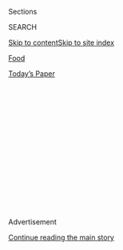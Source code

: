 <div id="app">

<div>

<div>

<div>

<div class="NYTAppHideMasthead css-1q2w90k e1suatyy0">

<div class="section css-ui9rw0 e1suatyy2">

<div class="css-eph4ug er09x8g0">

<div class="css-6n7j50">

</div>

<span class="css-1dv1kvn">Sections</span>

<div class="css-10488qs">

<span class="css-1dv1kvn">SEARCH</span>

</div>

[Skip to content](#site-content)[Skip to site
index](#site-index)

</div>

<div id="masthead-section-label" class="css-1wr3we4 eaxe0e00">

[Food](https://www.nytimes3xbfgragh.onion/section/food)

</div>

<div class="css-10698na e1huz5gh0">

</div>

</div>

<div id="masthead-bar-one" class="section hasLinks css-15hmgas e1csuq9d3">

<div class="css-uqyvli e1csuq9d0">

</div>

<div class="css-1uqjmks e1csuq9d1">

</div>

<div class="css-9e9ivx">

[](https://myaccount.nytimes3xbfgragh.onion/auth/login?response_type=cookie&client_id=vi)

</div>

<div class="css-1bvtpon e1csuq9d2">

[Today’s
Paper](https://www.nytimes3xbfgragh.onion/section/todayspaper)

</div>

</div>

</div>

</div>

<div data-aria-hidden="false">

<div id="site-content" data-role="main">

<div>

<div class="css-1aor85t" style="opacity:0.000000001;z-index:-1;visibility:hidden">

<div class="css-1hqnpie">

<div class="css-epjblv">

<span class="css-17xtcya">[Food](/section/food)</span><span class="css-x15j1o">|</span><span class="css-fwqvlz">Its
Leader Under Fire, a Southern Food Group Vows to Examine
Racism</span>

</div>

<div class="css-k008qs">

<div class="css-1iwv8en">

<span class="css-18z7m18"></span>

<div>

</div>

</div>

<span class="css-1n6z4y">https://nyti.ms/31P54ys</span>

<div class="css-1705lsu">

<div class="css-4xjgmj">

<div class="css-4skfbu" data-role="toolbar" data-aria-label="Social Media Share buttons, Save button, and Comments Panel with current comment count" data-testid="share-tools">

  - 
  - 
  - 
  - 
    
    <div class="css-6n7j50">
    
    </div>

  - 
  - 

</div>

</div>

</div>

</div>

</div>

</div>

<div class="css-13pd83m">

</div>

<div id="top-wrapper" class="css-1sy8kpn">

<div id="top-slug" class="css-l9onyx">

Advertisement

</div>

[Continue reading the main
story](#after-top)

<div class="ad top-wrapper" style="text-align:center;height:100%;display:block;min-height:250px">

<div id="top" class="place-ad" data-position="top" data-size-key="top">

</div>

</div>

<div id="after-top">

</div>

</div>

<div>

<div id="sponsor-wrapper" class="css-1hyfx7x">

<div id="sponsor-slug" class="css-19vbshk">

Supported by

</div>

[Continue reading the main
story](#after-sponsor)

<div id="sponsor" class="ad sponsor-wrapper" style="text-align:center;height:100%;display:block">

</div>

<div id="after-sponsor">

</div>

</div>

<div class="css-186x18t">

</div>

<div class="css-1vkm6nb ehdk2mb0">

# Its Leader Under Fire, a Southern Food Group Vows to Examine Racism

</div>

The University of Mississippi will commission an outside audit of the
Southern Foodways Alliance, looking into its record on diversity, after
calls for the group’s white director to resign.

<div class="css-79elbk" data-testid="photoviewer-wrapper">

<div class="css-z3e15g" data-testid="photoviewer-wrapper-hidden">

</div>

<div class="css-1a48zt4 ehw59r15" data-testid="photoviewer-children">

![<span class="css-16f3y1r e13ogyst0" data-aria-hidden="true">John T.
Edge, director of the Southern Foodways Alliance since its founding in
1999, has been criticized by several women and people of color who say
he has been essential to the alliance but is now standing in the way of
change.</span><span class="css-cnj6d5 e1z0qqy90" itemprop="copyrightHolder"><span class="css-1ly73wi e1tej78p0">Credit...</span><span><span>Andrea
Morales for The New York
Times</span></span></span>](https://static01.graylady3jvrrxbe.onion/images/2020/09/02/dining/02southernfood2/merlin_121650458_0946d3da-279a-44c2-8b46-1a551f15816a-articleLarge.jpg?quality=75&auto=webp&disable=upscale)

</div>

</div>

<div class="css-18e8msd">

<div class="css-vp77d3 epjyd6m0">

<div class="css-hus3qt ey68jwv0" data-aria-hidden="true">

[![Kim
Severson](https://static01.graylady3jvrrxbe.onion/images/2018/06/13/multimedia/author-kim-severson/author-kim-severson-thumbLarge.jpg
"Kim Severson")](https://www.nytimes3xbfgragh.onion/by/kim-severson)

</div>

<div class="css-1baulvz">

By [<span class="css-1baulvz last-byline" itemprop="name">Kim
Severson</span>](https://www.nytimes3xbfgragh.onion/by/kim-severson)

</div>

</div>

  - 
    
    <div class="css-ld3wwf e16638kd2">
    
    Sept. 2,
    2020
    
    </div>

  - 
    
    <div class="css-4xjgmj">
    
    <div class="css-d8bdto" data-role="toolbar" data-aria-label="Social Media Share buttons, Save button, and Comments Panel with current comment count" data-testid="share-tools">
    
      - 
      - 
      - 
      - 
        
        <div class="css-6n7j50">
        
        </div>
    
      - 
      - 
    
    </div>
    
    </div>

</div>

</div>

<div class="section meteredContent css-1r7ky0e" name="articleBody" itemprop="articleBody">

<div class="css-1fanzo5 StoryBodyCompanionColumn">

<div class="css-53u6y8">

Two months ago, several women and people of color who had worked for and
supported the [Southern Foodways
Alliance](https://www.southernfoodways.org/), an association dedicated
to the study and preservation of the region’s food and to healing its
tortured racist history, called on John T. Edge, the influential white
man who heads the alliance, [to step
aside](https://www.nytimes3xbfgragh.onion/2020/06/29/dining/john-t-edge-southern-foodways-alliance.html).

On Tuesday night, a committee from the University of Mississippi, where
the organization is based, gave them an answer in the form of
[a 1,500-word
statement](https://southernstudies.olemiss.edu/cssc-sfa-joint-statement/).

It mentioned Mr. Edge once, but did not address his employment. Rather,
it called for an examination, including an outside audit, of how
institutional racism and patriarchy affect both the university’s [Center
for the Study of Southern Culture](https://southernstudies.olemiss.edu/)
— under which the Southern Foodways Alliance operates — and the alliance
itself.

It noted an “urgent need” for the alliance to assemble a more diverse
leadership team and staff, and called for a deeper examination of the
relationship between the center and the alliance, which for 20 years has
operated in a loose partnership with that more established academic
body.

</div>

</div>

<div class="css-1fanzo5 StoryBodyCompanionColumn">

<div class="css-53u6y8">

“A recurring pattern in the feedback we’ve received is that structural
change is needed, and needed urgently,” the report said. “We agree.”

The 12-person committee, selected in part by Kathryn B. McKee, the
director of the Center for the Study of Southern Culture, included
faculty and staff members of the center and members of the alliance
staff and board. (Mr. Edge is not on the panel.)

The panel’s statement was met with skepticism from people who, in
letters to the alliance board and the university, had described an
organization and leader whose work had been essential to the alliance
but was now standing in the way of change.

“It’s a Band-Aid on a gunshot wound,” said [Asha
Gomez](https://www.nytimes3xbfgragh.onion/2017/06/06/dining/chef-asha-gomez-india.html),
an Atlanta-area chef who has been one of Mr. Edge’s critics.

</div>

</div>

<div class="css-1fanzo5 StoryBodyCompanionColumn">

<div class="css-53u6y8">

“It’s filled with really strong and thoughtful intention, but the more I
look at it there’s not really a clear action in this,” said [Ronni
Lundy](https://www.southernfoodways.org/interview/ronni-lundy/), the
Appalachian-food scholar and a founder of the alliance, who in June
delivered a letter calling for Mr. Edge to step aside. “There is no
answer to the pointed question, which is people asking for John T. to
step down.”

</div>

</div>

<div class="css-79elbk" data-testid="photoviewer-wrapper">

<div class="css-z3e15g" data-testid="photoviewer-wrapper-hidden">

</div>

<div class="css-1a48zt4 ehw59r15" data-testid="photoviewer-children">

![<span class="css-16f3y1r e13ogyst0" data-aria-hidden="true">The chef
Tunde Wey has asked Mr. Edge to step down and cede his position to a
Black
woman.</span><span class="css-cnj6d5 e1z0qqy90" itemprop="copyrightHolder"><span class="css-1ly73wi e1tej78p0">Credit...</span><span>L.
Kasimu Harris for The New York
Times</span></span>](https://static01.graylady3jvrrxbe.onion/images/2020/09/02/dining/02southernfood/merlin_157416978_e549153d-9b09-48f1-87c2-e7438a970784-articleLarge.jpg?quality=75&auto=webp&disable=upscale)

</div>

</div>

<div class="css-1fanzo5 StoryBodyCompanionColumn">

<div class="css-53u6y8">

Her letter to Mr. Edge and the alliance came in June, days after the
chef [Tunde
Wey](https://www.nytimes3xbfgragh.onion/interactive/2019/07/16/dining/black-chefs-restaurants-food.html)
asked Mr. Edge to step down and cede his position to a Black woman. Mr.
Wey made the request during a James Beard Foundation webinar that was
something of a reprise of a 2016 column he and Mr. Edge wrote in The
Oxford American, titled “Who Owns Southern Food?”

That article ran as an installment of Mr. Edge’s regular column, and he
shared it with Mr. Wey, who is Black, as a device to explore white
privilege and its impact on Southern food culture.

After the webinar and Ms. Lundy’s letter, former staff members and
Southern cooks who had worked with the alliance came forward asking for
Mr. Edge’s resignation.

Mr. Edge did not respond Wednesday to a request to comment. But in
earlier interviews, he said he had embarked on a long-term plan to
better endow the organization and pay for his replacement. Part of that
eventually will come from [a $1 million
donation](https://news.olemiss.edu/gift-helps-ensure-success-for-the-southern-foodways-alliance/)
to the John T. Edge Southern Foodways Alliance Director Endowment that a
retired California couple pledged earlier this summer.

The statement the alliance issued on Tuesday calls for an audit of the
organization by an “external agency,” yet to be chosen, to examine the
ways institutional racism and patriarchy have shaped — intentionally or
not — the structure and programming of both the alliance and center.

“The coming reassessment is not symbolic,” the statement says. “It is
not review for the sake of review, or dialogue for the sake of
discussion. It is a deliberate effort to identify and implement a set of
concrete, actionable recommendations that will address what we see as
valid concerns about diversity, equity, and inclusion in the composition
of S.F.A.’s paid staff; the leadership of S.F.A.’s general operations
and year-to-year programming; and the structure of S.F.A.’s leadership.”

</div>

</div>

<div class="css-1fanzo5 StoryBodyCompanionColumn">

<div class="css-53u6y8">

The criticism has been difficult for the alliance and its supporters,
many of whom have energetically defended Mr. Edge and the work the
alliance has done over two decades. Mr. Edge, 57, has been instrumental
in creating an organization that offers a powerful stage for cooks,
writers and academics who gather each fall for its symposium in Oxford,
Miss. The alliance also has a prolific media arm that collects oral
histories, produces documentaries and publishes scholarly food articles
from the South.

Mr. Edge himself became a prolific author and a media star, whose
writing on Southern culture have appeared in several publications,
including The New York Times. He also has a television show on ESPN
called “True South.”

The statement suggests that the alliance hire new people over the next
several years to diversify its staff and redistribute decision-making
power. But it notes that the university faces a pandemic-driven economic
crisis, which includes a hiring freeze for the current academic year.

</div>

</div>

<div>

</div>

<div class="css-1fanzo5 StoryBodyCompanionColumn">

<div class="css-53u6y8">

*Follow* [*NYT Food on Twitter*](https://twitter.com/nytfood) *and*
[*NYT Cooking on Instagram*](https://www.instagram.com/nytcooking/)*,*
[*Facebook*](https://www.facebookcorewwwi.onion/nytcooking/)*,*
[*YouTube*](https://www.youtube.com/nytcooking) *and*
[*Pinterest*](https://www.pinterest.com/nytcooking/)*.* [*Get regular
updates from NYT Cooking, with recipe suggestions, cooking tips and
shopping
advice*](https://www.nytimes3xbfgragh.onion/newsletters/cooking)*.*

</div>

</div>

</div>

<div>

</div>

<div>

</div>

<div>

</div>

<div>

<div id="bottom-wrapper" class="css-1ede5it">

<div id="bottom-slug" class="css-l9onyx">

Advertisement

</div>

[Continue reading the main
story](#after-bottom)

<div id="bottom" class="ad bottom-wrapper" style="text-align:center;height:100%;display:block;min-height:90px">

</div>

<div id="after-bottom">

</div>

</div>

</div>

</div>

</div>

## Site Index

<div>

</div>

## Site Information Navigation

  - [© <span>2020</span> <span>The New York Times
    Company</span>](https://help.nytimes3xbfgragh.onion/hc/en-us/articles/115014792127-Copyright-notice)

<!-- end list -->

  - [NYTCo](https://www.nytco.com/)
  - [Contact
    Us](https://help.nytimes3xbfgragh.onion/hc/en-us/articles/115015385887-Contact-Us)
  - [Work with us](https://www.nytco.com/careers/)
  - [Advertise](https://nytmediakit.com/)
  - [T Brand Studio](http://www.tbrandstudio.com/)
  - [Your Ad
    Choices](https://www.nytimes3xbfgragh.onion/privacy/cookie-policy#how-do-i-manage-trackers)
  - [Privacy](https://www.nytimes3xbfgragh.onion/privacy)
  - [Terms of
    Service](https://help.nytimes3xbfgragh.onion/hc/en-us/articles/115014893428-Terms-of-service)
  - [Terms of
    Sale](https://help.nytimes3xbfgragh.onion/hc/en-us/articles/115014893968-Terms-of-sale)
  - [Site
    Map](https://spiderbites.nytimes3xbfgragh.onion)
  - [Help](https://help.nytimes3xbfgragh.onion/hc/en-us)
  - [Subscriptions](https://www.nytimes3xbfgragh.onion/subscription?campaignId=37WXW)

</div>

</div>

</div>

</div>
